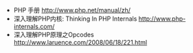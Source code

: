 -  PHP 手册 http://www.php.net/manual/zh/
-  深入理解PHP内核: Thinking In PHP Internals http://www.php-internals.com/
-  深入理解PHP原理之Opcodes http://www.laruence.com/2008/06/18/221.html

